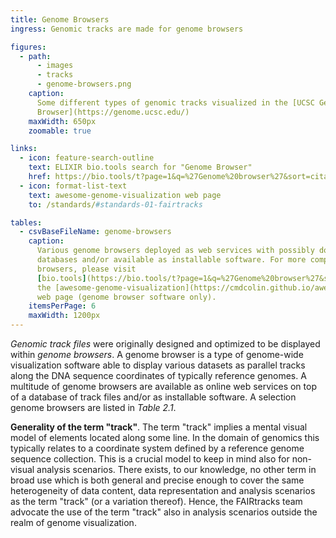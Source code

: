 ```yaml
---
title: Genome Browsers
ingress: Genomic tracks are made for genome browsers

figures:
  - path:
      - images
      - tracks
      - genome-browsers.png
    caption:
      Some different types of genomic tracks visualized in the [UCSC Genome
      Browser](https://genome.ucsc.edu/)
    maxWidth: 650px
    zoomable: true

links:
  - icon: feature-search-outline
    text: ELIXIR bio.tools search for "Genome Browser"
    href: https://bio.tools/t?page=1&q=%27Genome%20browser%27&sort=citationDate&ord=desc
  - icon: format-list-text
    text: awesome-genome-visualization web page
    to: /standards/#standards-01-fairtracks

tables:
  - csvBaseFileName: genome-browsers
    caption:
      Various genome browsers deployed as web services with possibly domain-restricted track
      databases and/or available as installable software. For more complete lists of genome
      browsers, please visit
      [bio.tools](https://bio.tools/t?page=1&q=%27Genome%20browser%27&sort=citationDate&ord=desc) or
      the [awesome-genome-visualization](https://cmdcolin.github.io/awesome-genome-visualization)
      web page (genome browser software only).
    itemsPerPage: 6
    maxWidth: 1200px
---
```


_Genomic track files_ were originally designed and optimized to be displayed within _genome
browsers_. A genome browser is a type of genome-wide visualization software able to display various
datasets as parallel tracks along the DNA sequence coordinates of typically reference genomes. A
multitude of genome browsers are available as online web services on top of a database of track
files and/or as installable software. A selection genome browsers are listed in _Table 2.1_.

<ui-quote-text
:quote='"The FAIRtracks team advocate the use of the term \"track\" also in analysis scenarios outside the realm of genome visualisation. "'>
</ui-quote-text>

**Generality of the term "track"**. The term "track" implies a mental visual model of elements
located along some line. In the domain of genomics this typically relates to a coordinate system
defined by a reference genome sequence collection. This is a crucial model to keep in mind also for
non-visual analysis scenarios. There exists, to our knowledge, no other term in broad use which is
both general and precise enough to cover the same heterogeneity of data content, data representation
and analysis scenarios as the term "track" (or a variation thereof). Hence, the FAIRtracks team
advocate the use of the term "track" also in analysis scenarios outside the realm of genome
visualization.
